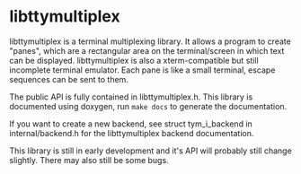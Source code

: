 # libttymultiplex

libttymultiplex is a terminal multiplexing library. It allows a program to create
"panes", which are a rectangular area on the terminal/screen in which text can be
displayed. libttymultiplex is also a xterm-compatible but still incomplete terminal
emulator. Each pane is like a small terminal, escape sequences can be sent to them.

The public API is fully contained in libttymultiplex.h. This library is documented
using doxygen, run `make docs` to generate the documentation.

If you want to create a new backend, see struct tym_i_backend in internal/backend.h
for the libttymultiplex backend documentation.

This library is still in early development and it's API will probably still change slightly.
There may also still be some bugs.

